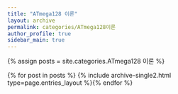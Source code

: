 ```yaml
---
title: "ATmega128 이론"
layout: archive
permalink: categories/ATmega128이론
author_profile: true
sidebar_main: true
---
```


{% assign posts = site.categories.ATmega128 이론 %}

{% for post in posts %} {% include archive-single2.html type=page.entries_layout %}{% endfor %}
